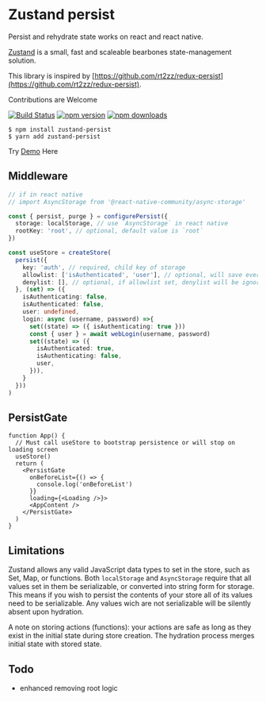 # Zustand persist

Persist and rehydrate state works on react and react native.

[Zustand](https://github.com/react-spring/zustand) is a small, fast and scaleable bearbones state-management solution.

This library is inspired by [https://github.com/rt2zz/redux-persist](https://github.com/rt2zz/redux-persist).

Contributions are Welcome

[![Build Status](https://travis-ci.org/roadmanfong/zustand-persist.svg?branch=master)](https://travis-ci.org/roadmanfong/zustand-persist) [![npm version](https://img.shields.io/npm/v/zustand-persist.svg?style=flat-square)](https://www.npmjs.com/package/zustand-persist) [![npm downloads](https://img.shields.io/npm/dm/zustand-persist.svg?style=flat-square)](https://www.npmjs.com/package/zustand-persist)

```cli
$ npm install zustand-persist
$ yarn add zustand-persist
```

Try [Demo](https://codesandbox.io/s/zustand-persist-example-5u3ry?file=/src/App.js) Here

## Middleware

```ts
// if in react native
// import AsyncStorage from '@react-native-community/async-storage'

const { persist, purge } = configurePersist({
  storage: localStorage, // use `AsyncStorage` in react native
  rootKey: 'root', // optional, default value is `root`
})

const useStore = createStore(
  persist({
    key: 'auth', // required, child key of storage
    allowlist: ['isAuthenticated', 'user'], // optional, will save everything if allowlist is undefined
    denylist: [], // optional, if allowlist set, denylist will be ignored
  }, (set) => ({
    isAuthenticating: false,
    isAuthenticated: false,
    user: undefined,
    login: async (username, password) =>{
      set((state) => ({ isAuthenticating: true }))
      const { user } = await webLogin(username, password)
      set((state) => ({
        isAuthenticated: true,
        isAuthenticating: false,
        user,
      })),
    }
  }))
)
```

## PersistGate

```tsx
function App() {
  // Must call useStore to bootstrap persistence or will stop on loading screen
  useStore()
  return (
    <PersistGate
      onBeforeList={() => {
        console.log('onBeforeList')
      }}
      loading={<Loading />}>
      <AppContent />
    </PersistGate>
  )
}
```

## Limitations
Zustand allows any valid JavaScript data types to set in the store, such as Set, Map, or functions. Both `localStorage` and `AsyncStorage` require that all values set in them be serializable, or converted into string form for storage. This means if you wish to persist the contents of your store all of its values need to be serializable. Any values wich are not serializable will be silently absent upon hydration.

A note on storing actions (functions): your actions are safe as long as they exist in the initial state during store creation. The hydration process merges initial state with stored state.

## Todo

- enhanced removing root logic

